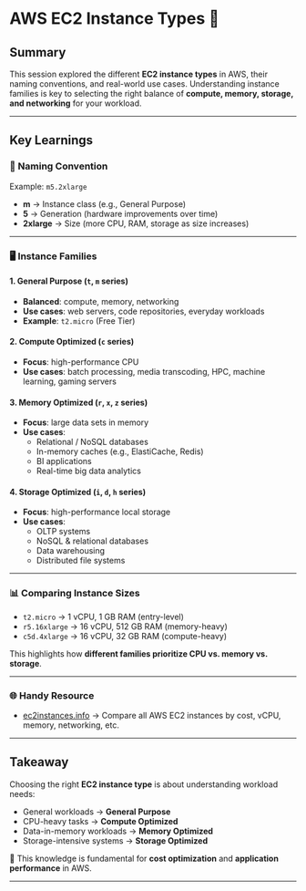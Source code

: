 # AWS EC2 Instance Types 🚀

## Summary
This session explored the different **EC2 instance types** in AWS, their naming conventions, and real-world use cases. Understanding instance families is key to selecting the right balance of **compute, memory, storage, and networking** for your workload.

---

## Key Learnings

### 🔑 Naming Convention
Example: `m5.2xlarge`
- **m** → Instance class (e.g., General Purpose)  
- **5** → Generation (hardware improvements over time)  
- **2xlarge** → Size (more CPU, RAM, storage as size increases)

---

### 🖥️ Instance Families

#### 1. General Purpose (`t`, `m` series)
- **Balanced**: compute, memory, networking  
- **Use cases**: web servers, code repositories, everyday workloads  
- **Example**: `t2.micro` (Free Tier)

#### 2. Compute Optimized (`c` series)
- **Focus**: high-performance CPU  
- **Use cases**: batch processing, media transcoding, HPC, machine learning, gaming servers  

#### 3. Memory Optimized (`r`, `x`, `z` series)
- **Focus**: large data sets in memory  
- **Use cases**:  
  - Relational / NoSQL databases  
  - In-memory caches (e.g., ElastiCache, Redis)  
  - BI applications  
  - Real-time big data analytics  

#### 4. Storage Optimized (`i`, `d`, `h` series)
- **Focus**: high-performance local storage  
- **Use cases**:  
  - OLTP systems  
  - NoSQL & relational databases  
  - Data warehousing  
  - Distributed file systems  

---

### 📊 Comparing Instance Sizes
- `t2.micro` → 1 vCPU, 1 GB RAM (entry-level)  
- `r5.16xlarge` → 16 vCPU, 512 GB RAM (memory-heavy)  
- `c5d.4xlarge` → 16 vCPU, 32 GB RAM (compute-heavy)  

This highlights how **different families prioritize CPU vs. memory vs. storage**.

---

### 🌐 Handy Resource
- [ec2instances.info](https://ec2instances.info) → Compare all AWS EC2 instances by cost, vCPU, memory, networking, etc.  

---

## Takeaway
Choosing the right **EC2 instance type** is about understanding workload needs:
- General workloads → **General Purpose**  
- CPU-heavy tasks → **Compute Optimized**  
- Data-in-memory workloads → **Memory Optimized**  
- Storage-intensive systems → **Storage Optimized**  

📌 This knowledge is fundamental for **cost optimization** and **application performance** in AWS.

---
